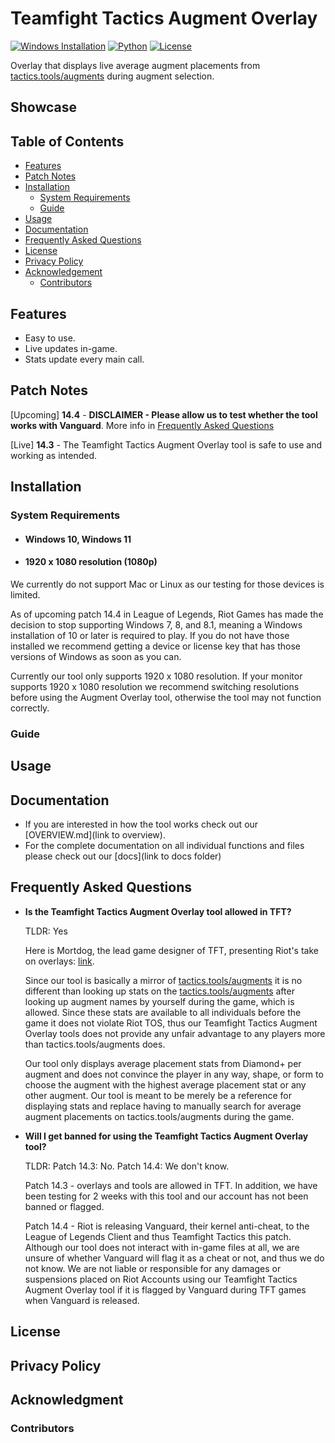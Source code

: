 # Teamfight Tactics Augment Overlay

[![Windows Installation](https://img.shields.io/badge/Windows-Supported-green)](#system-requirements)
[![Python](https://img.shields.io/badge/python-3.8%20%7C%203.9%20%7C%203.10%20%7C%203.11%20%7C%203.12-blue)](https://python.com/downloads/)
[![License](https://img.shields.io/github/license/Arunthiruma588/TFT-Tactics.tools-Augment-Overlay)](https://github.com/Arunthiruma588/TFT-Tactics.tools-Augment-Overlay/blob/main/LICENSE)

Overlay that displays live average augment placements from [tactics.tools/augments](https://tactics.tools/augments) during augment selection.

## Showcase

## Table of Contents

- [Features](#features)
- [Patch Notes](#patch-notes)
- [Installation](#installation)
  - [System Requirements](#system-requirements)
  - [Guide](#guide)
- [Usage](#usage)
- [Documentation](#documentation)
- [Frequently Asked Questions](#frequently-asked-questions)
- [License](#license)
- [Privacy Policy](#privacy-policy)
- [Acknowledgement](#acknowledgment)
  - [Contributors](#contributors)

## Features

* Easy to use.
* Live updates in-game.
* Stats update every main call.

## Patch Notes

[Upcoming] **14.4** - **DISCLAIMER - Please allow us to test whether the tool works with Vanguard**. More info in [Frequently Asked Questions](#frequently-asked-questions)

[Live] **14.3** - The Teamfight Tactics Augment Overlay tool is safe to use and working as intended.

## Installation  
  ### System Requirements
  
  * #### Windows 10, Windows 11
  * #### 1920 x 1080 resolution (1080p)
  
  We currently do not support Mac or Linux as our testing for those devices is limited.  
  
  As of upcoming patch 14.4 in League of Legends, Riot Games has made the decision to stop supporting Windows 7, 8, and 8.1, meaning a Windows installation of 10 or later is required to play. If you do not have those installed we recommend getting a device or license key that has those versions of Windows as soon as you can.

  Currently our tool only supports 1920 x 1080 resolution. If your monitor supports 1920 x 1080 resolution we recommend switching resolutions before using the Augment Overlay tool, otherwise the tool may not function correctly.
  
  ### Guide
## Usage
## Documentation
- If you are interested in how the tool works check out our [OVERVIEW.md](link to overview).
- For the complete documentation on all individual functions and files please check out our [docs](link to docs folder)
## Frequently Asked Questions
 - **Is the Teamfight Tactics Augment Overlay tool allowed in TFT?**


    TLDR: Yes  
   

    Here is Mortdog, the lead game designer of TFT, presenting Riot's take on overlays: [link](https://www.youtube.com/watch?v=MoIueRc8IqQ&ab_channel=Mortdog-TFT).
   
    Since our tool is basically a mirror of [tactics.tools/augments](https://tactics.tools/augments) it is no different than looking up stats on the [tactics.tools/augments](https://tactics.tools/augments) after looking up augment names by yourself during the game, which is allowed. Since these stats are available to all individuals before the game it does not violate Riot TOS, thus our Teamfight Tactics Augment Overlay tools does not provide any unfair advantage to any players more than tactics.tools/augments does.

   Our tool only displays average placement stats from Diamond+ per augment and does not convince the player in any way, shape, or form to choose the augment with the highest average placement stat or any other augment. Our tool is meant to be merely be a reference for displaying stats and replace having to manually search for average augment placements on tactics.tools/augments during the game.
    
 - **Will I get banned for using the Teamfight Tactics Augment Overlay tool?**
   

   TLDR: Patch 14.3: No. Patch 14.4: We don't know.  


   Patch 14.3 - overlays and tools are allowed in TFT. In addition, we have been testing for 2 weeks with this tool and our account has not been banned or flagged.  

   Patch 14.4 - Riot is releasing Vanguard, their kernel anti-cheat, to the League of Legends Client and thus Teamfight Tactics this patch. Although our tool does not interact with in-game files at all, we are unsure of whether Vanguard will flag it as a cheat or not, and thus we do not know. We are not liable or responsible for any damages or suspensions placed on Riot Accounts using our Teamfight Tactics Augment Overlay tool if it is flagged by Vanguard during TFT games when Vanguard is released.
   
## License
## Privacy Policy
## Acknowledgment
  ### Contributors
